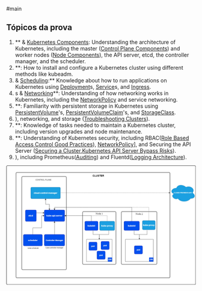 #main
## Tópicos da prova
1. [ ](Kubernetes%20Achitecture/Kubernetes%20Architecture.md)** & [Kubernetes Components](Kubernetes%20Components/Kubernetes%20Components.md): Understanding the architecture of Kubernetes, including the master ([Control Plane Components](Kubernetes%20Components/Control%20Plane%20Components.md)) and worker nodes ([Node Components](Kubernetes%20Components/Node%20Components.md)), the API server, etcd, the controller manager, and the scheduler.
2. [ ](Installation/Installation%20&%20Configuration.md)**: How to install and configure a Kubernetes cluster using different methods like kubeadm.
3. [ ](Workloads/Pod.md) & [Scheduling](Scheduling,%20Preemption%20and%20Eviction/Scheduling.md):** Knowledge about how to run applications on Kubernetes using [Deployment](Workloads/Workload%20Management/Deployment.md)s, [Service](Networking/Service.md)s, and [Ingress](Networking/Ingress.md).
4. [ ](Networking/Service.md)s & [Networking](Networking/Networking.md)**: Understanding of how networking works in Kubernetes, including the [NetworkPolicy](Networking/NetworkPolicy.md) and service networking.
5. [ ](Storage/Storage.md)**: Familiarity with persistent storage in Kubernetes using [PersistentVolume](Storage/PersistentVolume.md)'s, [PersistentVolumeClaim](Storage/PersistentVolumeClaim.md)'s, and [StorageClass](Storage/StorageClass.md).
6. [ ]([Troubleshooting%20Applications)), networking, and storage ([Troubleshooting Clusters](Monitoring,%20Logging,%20and%20Debugging/Troubleshooting%20Clusters/Troubleshooting%20Clusters.md)).
7. [ ](Cluster%20Maintenance/Cluster%20Maintenance.md)**: Knowledge of tasks needed to maintain a Kubernetes cluster, including version upgrades and node maintenance.
8. [ ](Security/Security.md)**: Understanding of Kubernetes security, including RBAC([Role Based Access Control Good Practices](Security/Role%20Based%20Access%20Control%20Good%20Practices.md)), [NetworkPolicy](Networking/NetworkPolicy.md)], and Securing the API Server ([Securing a Cluster](Security/Securing%20a%20Cluster.md),[Kubernetes API Server Bypass Risks](Security/Kubernetes%20API%20Server%20Bypass%20Risks.md)).
9. [ ]([Troubleshooting%20Clusters)), including Prometheus([Auditing](Monitoring,%20Logging,%20and%20Debugging/Troubleshooting%20Clusters/Auditing.md)) and Fluentd([Logging Architecture](Monitoring,%20Logging,%20and%20Debugging/Troubleshooting%20Clusters/Logging%20Architecture.md)).

![main view](Images/main%20view.jpeg)